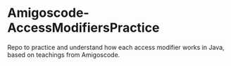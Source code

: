 # Amigoscode-AccessModifiersPractice
Repo to practice and understand how each access modifier works in Java, based on teachings from Amigoscode.
